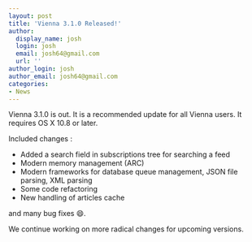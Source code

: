 ```yaml
---
layout: post
title: 'Vienna 3.1.0 Released!'
author:
  display_name: josh
  login: josh
  email: josh64@gmail.com
  url: ''
author_login: josh
author_email: josh64@gmail.com
categories:
- News
---
```


Vienna 3.1.0 is out. It is a recommended update for all Vienna users. It requires OS X 10.8 or later.

Included changes :

- Added a search field in subscriptions tree for searching a feed
- Modern memory management (ARC)
- Modern frameworks for database queue management, JSON file parsing, XML parsing
- Some code refactoring
- New handling of articles cache

and many bug fixes 😄.

We continue working on more radical changes for upcoming versions.
